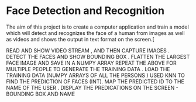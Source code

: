 # Face Detection and Recognition
The aim of this project is to create a computer application and train a model which will detect and recognizes the face of a human from images as well as videos and shows the output in text format on the screen.[

READ AND SHOW VIDEO STREAM , AND THEN CAPTURE IMAGES .
DETECT THE FACES AND SHOW BOUNDING BOX .
FLATTEN THE LARGEST FACE IMAGE AND SAVE IN A NUMPY ARRAY
REPEAT THE ABOVE FOR MULTIPLE PEOPLE TO GENERATE THE TRAINING DATA .
LOAD THE TRAINING DATA (NUMPY ARRAYS OF ALL THE PERSONS )
USED KNN TO FIND THE PREDICTION OF FACES (INT).
MAP THE PREDICTED ID TO THE NAME OF THE USER .
DISPLAY THE PREDICATIONS ON THE SCREEN - BOUNDING BOX AND NAME
